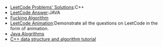 - [LeetCode Problems' Solutions](https://github.com/haoel/leetcode):C++
- [LeetCode Answer](https://github.com/turingplanet/leetcode-answers):JAVA
- [Fucking Algorithm](https://github.com/labuladong/fucking-algorithm)
- [LeetCode Animation](https://github.com/MisterBooo/LeetCodeAnimation):Demonstrate all the questions on LeetCode in the form of animation.
- [Java Alogrithms](https://github.com/happygirlzt/JavaAlgorithms)
- [C++ data structure and algorithm tutorial](https://www.youtube.com/playlist?list=PLkNxDxyJqb-xD5EbDuIYC35Adq5f_w9CR)
